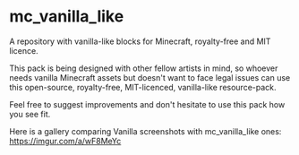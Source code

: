 # mc_vanilla_like
A repository with vanilla-like blocks for Minecraft, royalty-free and MIT licence.

This pack is being designed with other fellow artists in mind, so whoever needs vanilla Minecraft assets but doesn't want to face legal issues can use this open-source, royalty-free, MIT-licenced, vanilla-like resource-pack.

Feel free to suggest improvements and don't hesitate to use this pack how you see fit.

Here is a gallery comparing Vanilla screenshots with mc_vanilla_like ones: https://imgur.com/a/wF8MeYc
